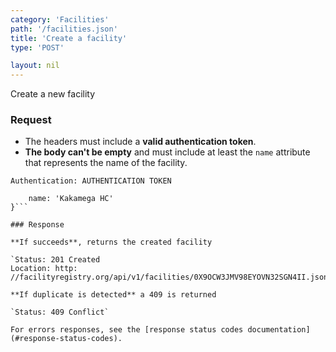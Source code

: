 ```yaml
---
category: 'Facilities'
path: '/facilities.json'
title: 'Create a facility'
type: 'POST'

layout: nil
---
```


Create a new facility 

### Request

* The headers must include a **valid authentication token**.
* **The body can't be empty** and must include at least the `name` attribute that represents the name of the facility.

```Authentication: AUTHENTICATION TOKEN```
```{
    name: 'Kakamega HC'
}```

### Response

**If succeeds**, returns the created facility

`Status: 201 Created
Location: http: //facilityregistry.org/api/v1/facilities/0X9OCW3JMV98EYOVN32SGN4II.json`

**If duplicate is detected** a 409 is returned

`Status: 409 Conflict`

For errors responses, see the [response status codes documentation](#response-status-codes).